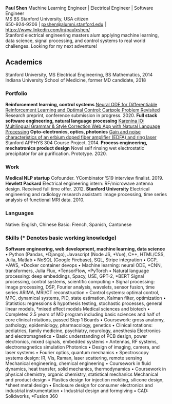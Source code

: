 **Paul Shen**
Machine Learning Engineer | Electrical Engineer | Software Engineer  
MS BS Stanford University, USA citizen  
650-924-9206 | pxshen@alumni.stanford.edu | https://www.linkedin.com/in/paulxshen/  
Stanford electrical engineering masters alum applying machine learning, data science, signal processing, and control systems to real world challenges. Looking for my next adventure! 

## Academics
Stanford University, MS Electrical Engineering, BS Mathematics, 2014
Indiana University School of Medicine, former MD candidate, 2018

### Portfolio 
**Reinforcement learning, control systems**
[Neural ODE for Differentiable Reinforcement Learning and Optimal Control: Cartpole Problem Revisited](https://medium.com/swlh/neural-ode-for-reinforcement-learning-and-nonlinear-optimal-control-cartpole-problem-revisited-5408018b8d71)
Research preprint, conference submission in progress. 2020.
**Full stack software engineering, natural language processing** 
[Karenina IO: Multilingual Grammar & Style Correction Web App with Natural Language Processing](https://www.karenina.io)
**Opto-electronics, optics, photonics**
[Gain and noise characteristics of an erbium doped fiber amplifier (EDFA) and ring laser](www.paulxshen.github.io/edfa.pdf)
Stanford APPHYS 304 Course Project. 2014.
**Process engineering, mechatronics product design**
Novel self rinsing wet electrostatic precipitator for air purification. Prototype. 2020.

### Work
**Medical NLP startup**
Cofounder. YCombinator ‘S19 interview finalist. 2019.
**Hewlett Packard**
Electrical engineering intern: RF/microwave antenna design. Received full time offer. 2012.
**Stanford University**
Electrical engineering and radiology research assistant: image processing, time series analysis of functional MRI data. 2010.

### Languages
Native: English, Chinese
Basic: French, Spanish, Cantonese

### Skills (* Denotes basic working knowledge) 
**Software engineering, web development, machine learning, data science**
•	Python (Pandas, *Django), Javascript (Node JS, *Vue), C++, HTML/CSS, Julia, Matlab
•	NoSQL (Google Firebase), SQL, Stripe integration 
•	GCP, *AWS, *Docker container devops
•	Machine learning: neural ODE, *CNN, transformers, Julia Flux, *TensorFlow, *PyTorch
•	Natural language processing: deep embeddings, Spacy, USE, GPT-2, *BERT
Signal processing, control systems, scientific computing 
•	Signal processing: image processing, DSP, Fourier analysis, wavelets, sensor fusion, time series ARIMA, MRI/CT reconstruction
•	Control systems: optimal control, MPC, dynamical systems, PID, state estimation, Kalman filter, optimization
•	Statistics: regressions & hypothesis testing, stochastic processes, general linear models, *mixed effect models
Medical sciences and biotech 
•	Completed 2.5 years of MD program including basic sciences and half of core clinical rotations, passed Step 1 Boards 
•	Coursework: gross anatomy, pathology, epidemiology, pharmacology, genetics 
•	Clinical rotations: pediatrics, family medicine, psychiatry, neurology, anesthesia
Electronics and electromagnetics 
•	Basic understanding of PCB design, power electronics, mixed signals, embedded systems
•	Antennas, RF systems, electromagnetics simulation 
Photonics 
•	Design of imaging, camera, and laser systems
•	Fourier optics, quantum mechanics
•	Spectroscopy systems design: IR, Vis, Raman, laser scattering, remote sensing
Mechanical engineering, chemical engineering 
•	Coursework in fluid dynamics, heat transfer, solid mechanics, thermodynamics 
•	Coursework in physical chemistry, organic chemistry, statistical mechanics 
Mechanical and product design
•	Plastics design for injection molding, silicone design, *sheet metal design
•	Enclosure design for consumer electronics and industrial instrumentation 
•	Industrial design and formgiving
•	CAD: Solidworks, *Fusion 360
